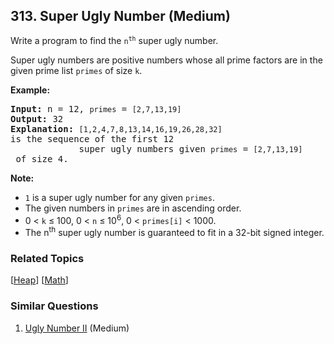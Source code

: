 <!--|This file generated by command(leetcode description); DO NOT EDIT.    |-->
<!--+----------------------------------------------------------------------+-->
<!--|@author    Openset <openset.wang@gmail.com>                           |-->
<!--|@link      https://github.com/openset                                 |-->
<!--|@home      https://github.com/openset/leetcode                        |-->
<!--+----------------------------------------------------------------------+-->

## 313. Super Ugly Number (Medium)

<p>Write a program to find the <code>n<sup>th</sup></code> super ugly number.</p>

<p>Super ugly numbers are positive numbers whose all prime factors are in the given prime list <code>primes</code> of size <code>k</code>.</p>

<p><b>Example:</b></p>

<pre>
<b>Input:</b> n = 12, <code>primes</code> = <code>[2,7,13,19]</code>
<b>Output:</b> 32 
<strong>Explanation: </strong><code>[1,2,4,7,8,13,14,16,19,26,28,32] </code>is the sequence of the first 12 
             super ugly numbers given <code>primes</code> = <code>[2,7,13,19]</code> of size 4.</pre>

<p><b>Note:</b></p>

<ul>
	<li><code>1</code> is a super ugly number for any given <code>primes</code>.</li>
	<li>The given numbers in <code>primes</code> are in ascending order.</li>
	<li>0 &lt; <code>k</code> &le; 100, 0 &lt; <code>n</code> &le; 10<sup>6</sup>, 0 &lt; <code>primes[i]</code> &lt; 1000.</li>
	<li>The n<sup>th</sup> super ugly number is guaranteed to fit in a 32-bit signed integer.</li>
</ul>

### Related Topics
  [[Heap](https://github.com/openset/leetcode/tree/master/tag/heap/README.md)]
  [[Math](https://github.com/openset/leetcode/tree/master/tag/math/README.md)]

### Similar Questions
  1. [Ugly Number II](https://github.com/openset/leetcode/tree/master/problems/ugly-number-ii) (Medium)
